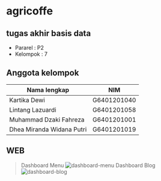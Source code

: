 # agricoffe
## tugas akhir basis data
- Pararel : P2
- Kelompok : 7
## Anggota kelompok
| Nama lengkap  | NIM |
| ------------- | ------------- |
| Kartika Dewi  | G6401201040  |
| Lintang Lazuardi  | G6401201058  |
| Muhammad Dzaki Fahreza  | G6401201001  |
| Dhea Miranda Widana Putri  | G6401201019  |
## WEB
> Dashboard Menu
![dashboard-menu](https://user-images.githubusercontent.com/89636741/144730245-add2a287-7686-4bf4-85bb-618151d81cd9.png)
> Dashboard Blog
![dashboard-blog](https://user-images.githubusercontent.com/89636741/144730322-f386063a-71ee-4fe5-a82f-c4a44e9bc765.png)
